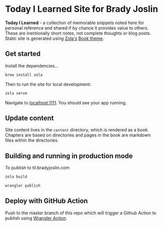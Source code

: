 # Today I Learned Site for Brady Joslin

**Today I Learned** - a collection of memorable snippets noted here for personal reference and shared if by chance it provides value to others. These are inentionally short notes, not complete thoughts or blog posts. Static site is generated using [Zola's](https://getzola.org) [Book theme](https://github.com/getzola/book).

## Get started

Install the dependencies...

```bash
brew install zola
```

Then to run the site for local development:

```bash
zola serve
```

Navigate to [localhost:1111](http://localhost:1111). You should see your app running.

## Update content

Site content lives in the `content` directory, which is rendered as a book. Chapters are based on directories and pages in the book are markdown files within the directories.

## Building and running in production mode

To publish to til.bradyjoslin.com

```bash
zola build
```

```bash
wrangler publish
```

## Deploy with GitHub Action

Push to the master branch of this repo which will trigger a Github Action to publish using [Wrangler Action](https://github.com/cloudflare/wrangler-action).
